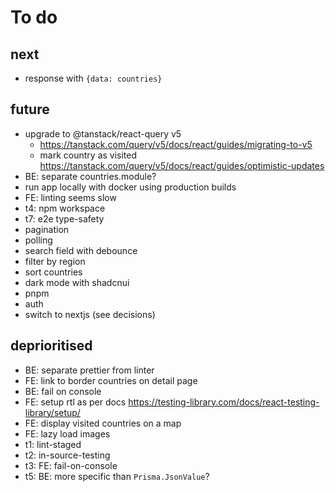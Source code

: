 # To do

## next

- response with `{data: countries}`

## future

- upgrade to @tanstack/react-query v5
  - https://tanstack.com/query/v5/docs/react/guides/migrating-to-v5
  - mark country as visited https://tanstack.com/query/v5/docs/react/guides/optimistic-updates
- BE: separate countries.module?
- run app locally with docker using production builds
- FE: linting seems slow
- t4: npm workspace
- t7: e2e type-safety
- pagination
- polling
- search field with debounce
- filter by region
- sort countries
- dark mode with shadcnui
- pnpm
- auth
- switch to nextjs (see decisions)

## deprioritised

- BE: separate prettier from linter
- FE: link to border countries on detail page
- BE: fail on console
- FE: setup rtl as per docs https://testing-library.com/docs/react-testing-library/setup/
- FE: display visited countries on a map
- FE: lazy load images
- t1: lint-staged
- t2: in-source-testing
- t3: FE: fail-on-console
- t5: BE: more specific than `Prisma.JsonValue`?